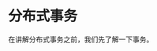 <!--
 * @Author: shgopher shgopher@gmail.com
 * @Date: 2025-04-16 16:26:32
 * @LastEditors: shgopher shgopher@gmail.com
 * @LastEditTime: 2025-04-16 16:48:46
 * @FilePath: /luban/系统设计基础/分布式/分布式组件/分布式事务/README.md
 * @Description: 
 * 
 * Copyright (c) 2025 by shgopher, All Rights Reserved. 
-->
# 分布式事务
在讲解分布式事务之前，我们先了解一下事务。
